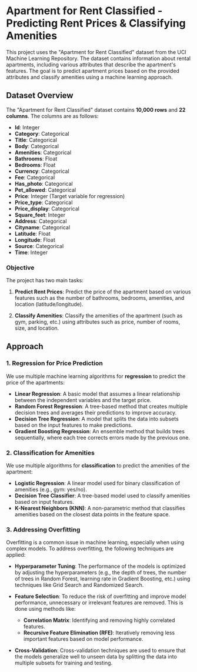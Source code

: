 # Apartment for Rent Classified - Predicting Rent Prices & Classifying Amenities

This project uses the "Apartment for Rent Classified" dataset from the UCI Machine Learning Repository. The dataset contains information about rental apartments, including various attributes that describe the apartment's features. The goal is to predict apartment prices based on the provided attributes and classify amenities using a machine learning approach.

## Dataset Overview

The "Apartment for Rent Classified" dataset contains **10,000 rows** and **22 columns**. The columns are as follows:

- **Id**: Integer
- **Category**: Categorical
- **Title**: Categorical
- **Body**: Categorical
- **Amenities**: Categorical
- **Bathrooms**: Float
- **Bedrooms**: Float
- **Currency**: Categorical
- **Fee**: Categorical
- **Has_photo**: Categorical
- **Pet_allowed**: Categorical
- **Price**: Integer (Target variable for regression)
- **Price_type**: Categorical
- **Price_display**: Categorical
- **Square_feet**: Integer
- **Address**: Categorical
- **Cityname**: Categorical
- **Latitude**: Float
- **Longitude**: Float
- **Source**: Categorical
- **Time**: Integer

### Objective

The project has two main tasks:

1. **Predict Rent Prices**: Predict the price of the apartment based on various features such as the number of bathrooms, bedrooms, amenities, and location (latitude/longitude).
   
2. **Classify Amenities**: Classify the amenities of the apartment (such as gym, parking, etc.) using attributes such as price, number of rooms, size, and location.

## Approach

### 1. Regression for Price Prediction

We use multiple machine learning algorithms for **regression** to predict the price of the apartments:

- **Linear Regression**: A basic model that assumes a linear relationship between the independent variables and the target price.
- **Random Forest Regression**: A tree-based method that creates multiple decision trees and averages their predictions to improve accuracy.
- **Decision Tree Regression**: A model that splits the data into subsets based on the input features to make predictions.
- **Gradient Boosting Regression**: An ensemble method that builds trees sequentially, where each tree corrects errors made by the previous one.

### 2. Classification for Amenities

We use multiple algorithms for **classification** to predict the amenities of the apartment:

- **Logistic Regression**: A linear model used for binary classification of amenities (e.g., gym: yes/no).
- **Decision Tree Classifier**: A tree-based model used to classify amenities based on input features.
- **K-Nearest Neighbors (KNN)**: A non-parametric method that classifies amenities based on the closest data points in the feature space.

### 3. Addressing Overfitting

Overfitting is a common issue in machine learning, especially when using complex models. To address overfitting, the following techniques are applied:

- **Hyperparameter Tuning**: The performance of the models is optimized by adjusting the hyperparameters (e.g., the depth of trees, the number of trees in Random Forest, learning rate in Gradient Boosting, etc.) using techniques like Grid Search and Randomized Search.
  
- **Feature Selection**: To reduce the risk of overfitting and improve model performance, unnecessary or irrelevant features are removed. This is done using methods like:
  - **Correlation Matrix**: Identifying and removing highly correlated features.
  - **Recursive Feature Elimination (RFE)**: Iteratively removing less important features based on model performance.

- **Cross-Validation**: Cross-validation techniques are used to ensure that the models generalize well to unseen data by splitting the data into multiple subsets for training and testing.

